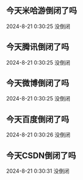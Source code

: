 ## 今天米哈游倒闭了吗

2024-8-21 0:30:25 没倒闭

## 今天腾讯倒闭了吗

2024-8-21 0:30:25 没倒闭

## 今天微博倒闭了吗

2024-8-21 0:30:25 没倒闭

## 今天百度倒闭了吗

2024-8-21 0:30:26 没倒闭

## 今天CSDN倒闭了吗

2024-8-21 0:30:31 没倒闭

